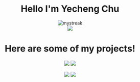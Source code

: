 <h1 align="center">
  Hello I'm Yecheng Chu
</h1>


<div align="center">
  <img align="center" src="https://github-readme-streak-stats.herokuapp.com/?user=YechengChu&hide_border=true&theme=buefy" alt="mystreak"/>
</div>


<div align="center">
  <img align="center" src="https://github-readme-stats.vercel.app/api?username=YechengChu&show_icons=true&include_all_commits=true&count_private=true&hide_border=true&hide_title=true&line_height=30&theme=buefy" />
</div>


<h1 align="center">
  Here are some of my projects!
</h1>

<div align="center">
  <img align="center" src="https://github-readme-stats.vercel.app/api/pin/?username=YechengChu&repo=ACDemo&theme=buefy" />
  
  <img align="center" src="https://github-readme-stats.vercel.app/api/pin/?username=YechengChu&repo=particle-systems&theme=buefy" />
  <br></br>
  
</div>

<div align="center">
  
  <img align="center" src="https://github-readme-stats.vercel.app/api/pin/?username=YechengChu&repo=practice-go-project&theme=buefy" />
  
  <img align="center" src="https://github-readme-stats.vercel.app/api/pin/?username=YechengChu&repo=simple-Android&theme=buefy" />
  
</div>
